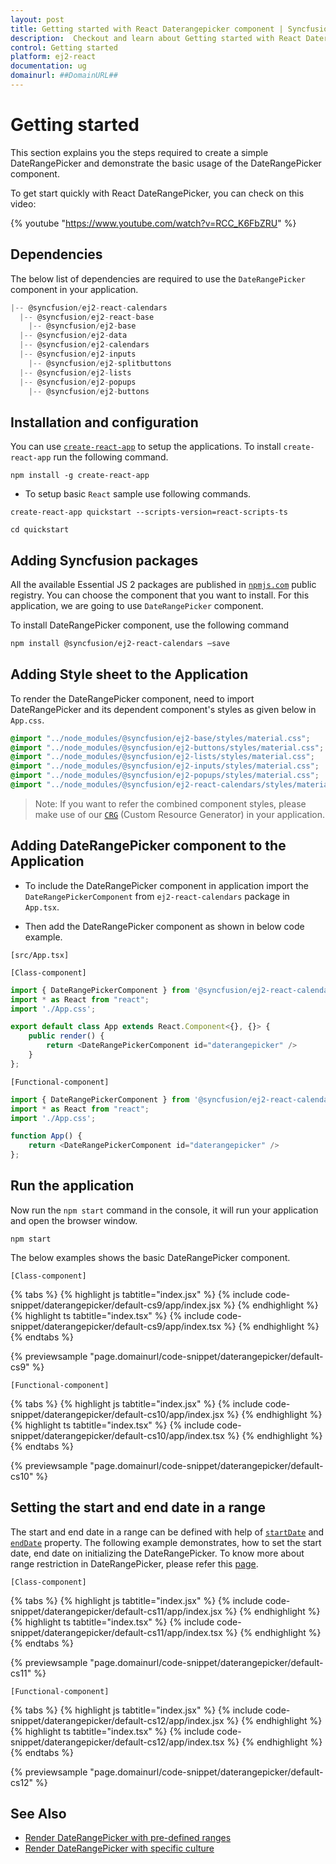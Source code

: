 ```yaml
---
layout: post
title: Getting started with React Daterangepicker component | Syncfusion
description:  Checkout and learn about Getting started with React Daterangepicker component of Syncfusion Essential JS 2 and more details.
control: Getting started 
platform: ej2-react
documentation: ug
domainurl: ##DomainURL##
---
```


# Getting started

This section explains you the steps required to create a simple DateRangePicker and demonstrate the basic usage of the DateRangePicker component.

To get start quickly with React DateRangePicker, you can check on this video:

{% youtube "https://www.youtube.com/watch?v=RCC_K6FbZRU" %}

## Dependencies

The below list of dependencies are required to use the `DateRangePicker` component in your application.

```javascript
|-- @syncfusion/ej2-react-calendars
  |-- @syncfusion/ej2-react-base
    |-- @syncfusion/ej2-base
  |-- @syncfusion/ej2-data
  |-- @syncfusion/ej2-calendars
  |-- @syncfusion/ej2-inputs
    |-- @syncfusion/ej2-splitbuttons
  |-- @syncfusion/ej2-lists
  |-- @syncfusion/ej2-popups
    |-- @syncfusion/ej2-buttons

```

## Installation and configuration

You can use [`create-react-app`](https://github.com/facebookincubator/create-react-app) to setup the applications.
To install `create-react-app` run the following command.

```
npm install -g create-react-app
```

* To setup basic `React` sample use following commands.

```
create-react-app quickstart --scripts-version=react-scripts-ts

cd quickstart

```

## Adding Syncfusion packages

All the available Essential JS 2 packages are published in [`npmjs.com`](https://www.npmjs.com/~syncfusionorg) public registry. You can choose the component that you want to install. For this application, we are going to use `DateRangePicker` component.

To install DateRangePicker component, use the following command

```bash
npm install @syncfusion/ej2-react-calendars –save
```

## Adding Style sheet to the Application

To render the DateRangePicker component, need to import DateRangePicker and its dependent component's styles as given below in `App.css`.

```css
@import "../node_modules/@syncfusion/ej2-base/styles/material.css";
@import "../node_modules/@syncfusion/ej2-buttons/styles/material.css";
@import "../node_modules/@syncfusion/ej2-lists/styles/material.css";
@import "../node_modules/@syncfusion/ej2-inputs/styles/material.css";
@import "../node_modules/@syncfusion/ej2-popups/styles/material.css";
@import "../node_modules/@syncfusion/ej2-react-calendars/styles/material.css";
```

>Note: If you want to refer the combined component styles, please make use of our [`CRG`](https://crg.syncfusion.com/) (Custom Resource Generator) in your application.

## Adding DateRangePicker component to the Application

* To include the DateRangePicker component in application import the `DateRangePickerComponent` from `ej2-react-calendars` package in `App.tsx`.

* Then add the DateRangePicker component as shown in below code example.

`[src/App.tsx]`

`[Class-component]`

```ts
import { DateRangePickerComponent } from '@syncfusion/ej2-react-calendars';
import * as React from "react";
import './App.css';

export default class App extends React.Component<{}, {}> {
    public render() {
        return <DateRangePickerComponent id="daterangepicker" />
    }
};
```

`[Functional-component]`

```ts
import { DateRangePickerComponent } from '@syncfusion/ej2-react-calendars';
import * as React from "react";
import './App.css';

function App() {
    return <DateRangePickerComponent id="daterangepicker" />
};
```

## Run the application

Now run the `npm start` command in the console, it will run your application and open the browser window.

```
npm start
```

The below examples shows the basic DateRangePicker component.

`[Class-component]`

{% tabs %}
{% highlight js tabtitle="index.jsx" %}
{% include code-snippet/daterangepicker/default-cs9/app/index.jsx %}
{% endhighlight %}
{% highlight ts tabtitle="index.tsx" %}
{% include code-snippet/daterangepicker/default-cs9/app/index.tsx %}
{% endhighlight %}
{% endtabs %}

 {% previewsample "page.domainurl/code-snippet/daterangepicker/default-cs9" %}

`[Functional-component]`

{% tabs %}
{% highlight js tabtitle="index.jsx" %}
{% include code-snippet/daterangepicker/default-cs10/app/index.jsx %}
{% endhighlight %}
{% highlight ts tabtitle="index.tsx" %}
{% include code-snippet/daterangepicker/default-cs10/app/index.tsx %}
{% endhighlight %}
{% endtabs %}

 {% previewsample "page.domainurl/code-snippet/daterangepicker/default-cs10" %}

## Setting the start and end date in a range

The start and end date in a range can be defined with help of [`startDate`](https://ej2.syncfusion.com/react/documentation/api/daterangepicker#startdate) and [`endDate`](https://ej2.syncfusion.com/react/documentation/api/daterangepicker#enddate) property.
The following example demonstrates, how to set the start date, end date on initializing the DateRangePicker. To know more about range restriction in DateRangePicker, please refer this [page](./range-selection).

`[Class-component]`

{% tabs %}
{% highlight js tabtitle="index.jsx" %}
{% include code-snippet/daterangepicker/default-cs11/app/index.jsx %}
{% endhighlight %}
{% highlight ts tabtitle="index.tsx" %}
{% include code-snippet/daterangepicker/default-cs11/app/index.tsx %}
{% endhighlight %}
{% endtabs %}

 {% previewsample "page.domainurl/code-snippet/daterangepicker/default-cs11" %}

`[Functional-component]`

{% tabs %}
{% highlight js tabtitle="index.jsx" %}
{% include code-snippet/daterangepicker/default-cs12/app/index.jsx %}
{% endhighlight %}
{% highlight ts tabtitle="index.tsx" %}
{% include code-snippet/daterangepicker/default-cs12/app/index.tsx %}
{% endhighlight %}
{% endtabs %}

 {% previewsample "page.domainurl/code-snippet/daterangepicker/default-cs12" %}

## See Also

* [Render DateRangePicker with pre-defined ranges](./customization#preset-ranges)
* [Render DateRangePicker with specific culture](./globalization)
